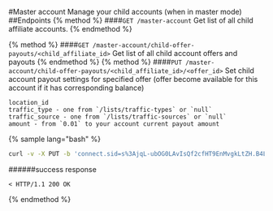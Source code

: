 #Master account
Manage your child accounts (when in master mode)
##Endpoints
{% method %}
####`GET /master-account`
Get list of all child affiliate accounts.
{% endmethod %}

{% method %}
####`GET /master-account/child-offer-payouts/<child_affiliate_id>`
Get list of all child account offers and payouts
{% endmethod %}
{% method %}
####`PUT /master-account/child-offer-payouts/<child_affiliate_id>/<offer_id>`
Set child account payout settings for specified offer (offer become available for this account if it has corresponding balance)
```
location_id
traffic_type - one from `/lists/traffic-types` or `null`
traffic_source - one from `/lists/traffic-sources` or `null`
amount - from `0.01` to your account current payout amount
```

{% sample lang="bash" %}
```bash
curl -v -X PUT -b 'connect.sid=s%3AjqL-ubOG0LAvIsQf2cfHT9EnMvgkLtZH.B4LmgxlrTpnmmHD6VXxVdTbwIkWuZOQ2ZtK1%2FQnMKys' -H 'Content-type: application/json' -d '[{"location_id":"2017370", "traffic_type": null, "traffic_source": null, "amount":100}]' http://dashboard.everad.com/v2/master-account/child-offer-payouts/88/1
```
######success response
```
< HTTP/1.1 200 OK
```
{% endmethod %}
